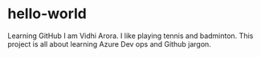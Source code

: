 # hello-world
Learning GitHub 
I am Vidhi Arora. I like playing tennis and badminton. This project is all about learning Azure Dev ops and Github jargon.
